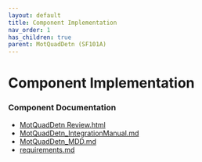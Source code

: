 ```yaml
---
layout: default
title: Component Implementation
nav_order: 1
has_children: true
parent: MotQuadDetn (SF101A)
---
```

# Component Implementation
### Component Documentation

- [MotQuadDetn Review.html](doc/MotQuadDetn%20Review.html)
- [MotQuadDetn_IntegrationManual.md](doc/MotQuadDetn_IntegrationManual.md)
- [MotQuadDetn_MDD.md](doc/MotQuadDetn_MDD.md)
- [requirements.md](doc/requirements.md)


